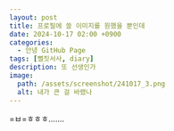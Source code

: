 ```yaml
---
layout: post
title: 프로필에 쓸 이미지를 원했을 뿐인데
date: 2024-10-17 02:00 +0900
categories:
  - 안녕 GitHub Page
tags: [뻘짓서사, diary]
description: 또 선생인가
image:
  path: /assets/screenshot/241017_3.png
  alt: 내가 큰 걸 바랬나
---
```

=ㅂ=ㅎㅎㅎ.......

